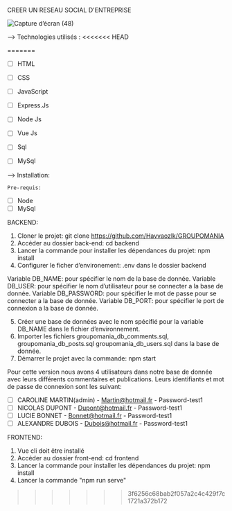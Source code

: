 CREER UN RESEAU SOCIAL D'ENTREPRISE

![Capture d’écran (48)](https://user-images.githubusercontent.com/87432576/158770260-8697eefd-2e7a-460b-9b36-8e14c4a28ebd.png)

--> Technologies utilisés :
<<<<<<< HEAD
    
=======
 - [ ] HTML
 - [ ] CSS
 - [ ] JavaScript
 - [ ] Express.Js
 - [ ] Node Js
 - [ ] Vue Js
 - [ ] Sql
 - [ ] MySql


    
--> Installation:
    
    Pre-requis:
- [ ] Node
- [ ] MySql

BACKEND:

1. Cloner le projet: git clone https://github.com/Havvaozlk/GROUPOMANIA
2. Accéder au dossier back-end: cd backend
3. Lancer la commande pour installer les dépendances du projet: npm install
4. Configurer le ficher d’environement: .env dans le dossier backend

Variable DB_NAME: pour spécifier le nom de la base de donnée.
Variable DB_USER: pour spécifier le nom d’utilisateur pour se connecter a la base de donnée.
Variable DB_PASSWORD: pour spécifier le mot de passe pour se connecter a la base de donnée.
Variable DB_PORT: pour spécifier le port de connexion a la base de donnée.

5. Créer une base de données avec le nom spécifié pour la variable DB_NAME dans le fichier d’environnement.
6. Importer les fichiers groupomania_db_comments.sql, groupomania_db_posts.sql groupomania_db_users.sql dans la base de donnée.
7. Démarrer le projet avec la commande: npm start

Pour cette version nous avons 4 utilisateurs dans notre base de donnée avec leurs différents commentaires et publications.
Leurs identifiants et mot de passe de connexion sont les suivant:
- [ ] CAROLINE MARTIN(admin) - Martin@hotmail.fr - Password-test1
- [ ] NICOLAS DUPONT - Dupont@hotmail.fr - Password-test1
- [ ] LUCIE BONNET - Bonnet@hotmail.fr - Password-test1
- [ ] ALEXANDRE DUBOIS - Dubois@hotmail.fr - Password-test1
    
 FRONTEND:
 1. Vue cli doit être installé
 2. Accéder au dossier front-end: cd frontend
 3. Lancer la commande pour installer les dépendances du projet: npm install
 4. Lancer la commande "npm run serve"

>>>>>>> 3f6256c68bab2f057a2c4c429f7c1721a372b172

